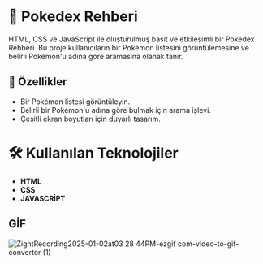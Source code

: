 # 🎩 Pokedex Rehberi

HTML, CSS ve JavaScript ile oluşturulmuş basit ve etkileşimli bir Pokedex Rehberi. 
Bu proje kullanıcıların bir Pokémon listesini görüntülemesine ve belirli Pokémon'u adına göre aramasına olanak tanır.

## 🚀 Özellikler

- Bir Pokémon listesi görüntüleyin.
- Belirli bir Pokémon'u adına göre bulmak için arama işlevi.
- Çeşitli ekran boyutları için duyarlı tasarım.

# 🛠️ Kullanılan Teknolojiler
- **HTML**
- **CSS**
- **JAVASCRİPT**

## GİF
![ZightRecording2025-01-02at03 28 44PM-ezgif com-video-to-gif-converter (1)](https://github.com/user-attachments/assets/6f349fe9-960a-4f54-a7cb-ca9c9b13c0b8)

